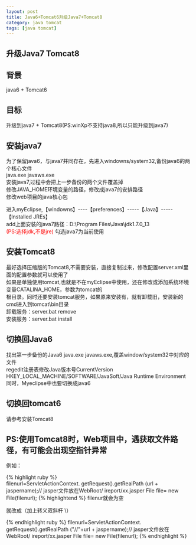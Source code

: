 ```yaml
---
layout: post
title: Java6+Tomcat6升级Java7+Tomcat8
category: java tomcat
tags: [java tomcat]
---
```


## 升级Java7 Tomcat8  

## 背景  　　

java6 + Tomcat6

## 目标   

升级到java7 + Tomcat8(PS:winXp不支持java8,所以只能升级到java7)  

## 安装java7  

为了保留java6，与java7并同存在，先进入windowns/system32,备份java6的两个核心文件  
java.exe   javaws.exe  
安装java7,过程中会把上一步备份的两个文件覆盖掉  
修改JAVA_HOME环境变量的路径，修改成java7的安排路径  
修改web项目的java核心包  

进入myEclipse,【windowns】----【preferences】-----【Java】-----【Installed JREs】  
add上面安装的java7路径：D:\Program Files\Java\jdk1.7.0_13    
<font style="color:red">(PS:选择jdk,不是jre) </font> 
勾选java7为当前使用   

## 安装Tomcat8

最好选择压缩版的Tomcat8,不需要安装，直接复制过来，修改配置server.xml里面的配置参数就可以使用了  
如果是单独使用tomcat,也就是不在myEclipse中使用，还在修改或添加系统环境变量CATALINA_HOME，参数为tomcat的  
根目录。同时还要安装tomcat服务，如果原来安装有，就有卸载旧，安装新的  
cmd进入到tomcat\bin目录   
卸载服务：server.bat remove  
安装服务：server.bat install  

## 切换回Java6

找出第一步备份的Java6   java.exe    javaws.exe,覆盖window/system32中对应的文件   
regedit注册表修改Java版本号CurrentVersion   
HKEY_LOCAL_MACHINE/SOFTWARE/JavaSoft/Java Runtime Environment  
同时，Myeclipse中也要切换成java6  

## 切换回tomcat6  

请参考安装Tomcat8  

## PS:使用Tomcat8时，Web项目中，遇获取文件路径，有可能会出现空指针异常  

例如：

{% highlight ruby %}  
filenurl=ServletActionContext. getRequest().getRealPath (url + jaspername);// jasper文件放在WebRoot/ ireport/xx.jasper</span>
File file= new File(filenurl);
{% highlightend %}
filenur就会为空  

就改成（加上转义双斜杆 \\）

{% endhighlight ruby %}
filenurl=ServletActionContext. getRequest().getRealPath ("//"+url + jaspername);// jasper文件放在WebRoot/ ireport/xx.jasper</span>
File file= new File(filenurl);
{% endhighlight %}









